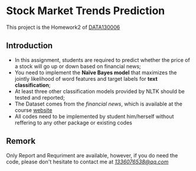 # Stock Market Trends Prediction
This project is the Homework2 of [DATA130006](http://www.sdspeople.fudan.edu.cn/zywei/DATA130006/index.html)

## Introduction
* In this assignment, students are required to predict whether the price of a stock will go up or down based on financial news;
* You need to implement the **Naïve Bayes model** that maximizes the jointly likelihood of word features and target labels for **text classification**;
* At least three other classification models provided by NLTK should be tested and reported;
* The Dataset comes from the *financial news*, which is available at the course [website](http://www.sdspeople.fudan.edu.cn/zywei/DATA130006/index.html)
* All codes need to be implemented by student him/herself without reffering to any other package or existing codes

## Remork
Only Report and Requriment are available, however, if you do need the code, please don't hesitate to contact me at *1336076538@qq.com*
